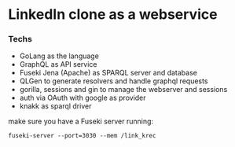 
# LinkedIn clone as a webservice

### Techs
- GoLang as the language
- GraphQL as API service
- Fuseki Jena (Apache) as SPARQL server and database
- QLGen to generate resolvers and handle graphql requests
- gorilla, sessions and gin to manage the webserver and sessions
- auth via OAuth with google as provider
- knakk as sparql driver

make sure you have a Fuseki server running:
```
fuseki-server --port=3030 --mem /link_krec
```

